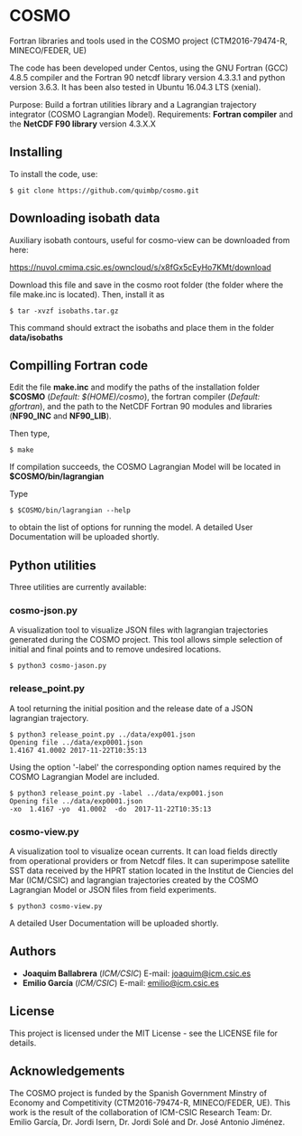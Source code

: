 # COSMO

Fortran libraries and tools used in the COSMO project
(CTM2016-79474-R, MINECO/FEDER, UE)

The code has been developed under Centos, using the GNU Fortran (GCC)
4.8.5 compiler and the Fortran 90 netcdf library version 4.3.3.1 and python version 3.6.3. It has been also tested in Ubuntu 16.04.3 LTS (xenial).

Purpose: Build a fortran utilities library and a Lagrangian trajectory integrator (COSMO Lagrangian Model).
Requirements: **Fortran compiler** and the **NetCDF F90 library** version 4.3.X.X

## Installing

To install the code, use:

```
$ git clone https://github.com/quimbp/cosmo.git
```
## Downloading isobath data

Auxiliary isobath contours, useful for cosmo-view can be downloaded from here:

https://nuvol.cmima.csic.es/owncloud/s/x8fGx5cEyHo7KMt/download

Download this file and save in the cosmo root folder (the folder where the file make.inc is located). Then, install it as
```
$ tar -xvzf isobaths.tar.gz
```
This command should extract the isobaths and place them in the folder **data/isobaths**

## Compilling Fortran code

Edit the file **make.inc** and modify the paths of the installation folder **$COSMO** (*Default: $(HOME)/cosmo*), the fortran compiler (*Default: gfortran*), 
and the path to the NetCDF Fortran 90 modules and libraries (**NF90_INC** and
**NF90_LIB**).

Then type,

```
$ make
```

If compilation succeeds, the COSMO Lagrangian Model will be located in **$COSMO/bin/lagrangian**

Type
```
$ $COSMO/bin/lagrangian --help
```
to obtain the list of options for running the model. A detailed User Documentation will be uploaded shortly.

## Python utilities

Three utilities are currently available:

### cosmo-json.py 

A visualization tool to visualize JSON files with lagrangian trajectories generated during the COSMO project. This tool allows simple selection of initial and final points and to remove undesired locations.

``` 
$ python3 cosmo-jason.py
```

### release_point.py
A tool returning the initial position and the release date of a JSON lagrangian trajectory. 

```
$ python3 release_point.py ../data/exp001.json
Opening file ../data/exp0001.json
1.4167 41.0002 2017-11-22T10:35:13
```

Using the option '-label' the corresponding option names required by the COSMO Lagrangian Model are included.

```
$ python3 release_point.py -label ../data/exp001.json
Opening file ../data/exp0001.json
-xo  1.4167 -yo  41.0002  -do  2017-11-22T10:35:13
```


### cosmo-view.py

A visualization tool to visualize ocean currents. It can load fields directly from operational providers or from Netcdf files. It can superimpose satellite SST data received by the HPRT station located in the Institut de Ciencies del Mar (ICM/CSIC) and lagrangian trajectories created by the COSMO Lagrangian Model or JSON files from field experiments.

```
$ python3 cosmo-view.py
```

A detailed User Documentation will be uploaded shortly.

## Authors

* **Joaquim Ballabrera** (*ICM/CSIC*) E-mail: joaquim@icm.csic.es
* **Emilio García** (*ICM/CSIC*) E-mail: emilio@icm.csic.es

## License

This project is licensed under the MIT License - see the LICENSE file for details.

## Acknowledgements

The COSMO project is funded by the Spanish Government Minstry of Economy and Competitivity (CTM2016-79474-R, MINECO/FEDER, UE). This work is the result of the collaboration of ICM-CSIC Research Team: Dr. Emilio García, Dr. Jordi Isern, Dr. Jordi Solé and Dr. José Antonio Jiménez. 
